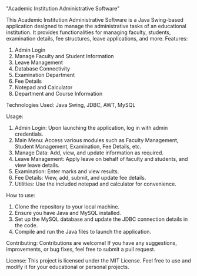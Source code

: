 "Academic Institution Administrative Software"

This Academic Institution Administrative Software is a Java Swing-based application designed to manage the administrative tasks of an educational institution. It provides functionalities for managing faculty, students, examination details, fee structures, leave applications, and more.
Features:

1. Admin Login
2. Manage Faculty and Student Information
3. Leave Management
4. Database Connectivity
5. Examination Department
6. Fee Details
7. Notepad and Calculator
8. Department and Course Information


Technologies Used:
Java Swing,
JDBC,
AWT,
MySQL


Usage: 
1. Admin Login: Upon launching the application, log in with admin credentials.
2. Main Menu: Access various modules such as Faculty Management, Student Management, Examination, Fee Details, etc.
3. Manage Data: Add, view, and update information as required.
4. Leave Management: Apply leave on behalf of faculty and students, and view leave details.
5. Examination: Enter marks and view results.
6. Fee Details: View, add, submit, and update fee details.
7. Utilities: Use the included notepad and calculator for convenience.


How to use: 
1. Clone the repository to your local machine.
2. Ensure you have Java and MySQL installed.
3. Set up the MySQL database and update the JDBC connection details in the code.
4. Compile and run the Java files to launch the application.


Contributing:
Contributions are welcome! If you have any suggestions, improvements, or bug fixes, feel free to submit a pull request.


License:
This project is licensed under the MIT License. Feel free to use and modify it for your educational or personal projects.
